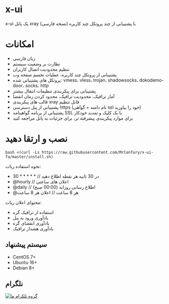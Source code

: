 # x-ui

x-ui یک پانل xray با پشتیبانی از چند پروتکل چند کاربره (نسخه فارسی)

# امکانات
- زبان فارسی
- نظارت بر وضعیت سیستم
- تنظیم محدودیت اتصال کاربران
- پشتیبانی از پروتکل چند کاربره، عملیات تجسم صفحه وب
- پروتکل های پشتیبانی شده: vmess، vless، trojan، shadowsocks، dokodemo-door، socks، http
- پشتیبانی برای پیکربندی تنظیمات انتقال بیشتر
- آمار ترافیک، محدودیت ترافیک، محدود کردن زمان انقضا
- قالب های پیکربندی xray قابل تنظیم
- پشتیبانی از پنل دسترسی https (نام دامنه + گواهی ssl خود را بیاورید)
- پشتیبانی از برنامه گواهینامه SSL با یک کلیک و تمدید خودکار
- برای موارد پیکربندی پیشرفته تر، برای جزئیات به پانل مراجعه کنید

# نصب و ارتقا دهید

````
bash <(curl -Ls https://raw.githubusercontent.com/MrCenTury/x-ui-fa/master/install.sh)
````
نحوه استفاده ربات:
- 30 * * * * * // در 30 ثانیه هر نقطه اطلاع دهید
- @hourly // اعلان های ساعتی
- @daily // اطلاع رسانی روزانه (00:00 صبح)
- @هر 8 ساعت // اعلان هر 8 ساعت

محتوای اعلان ربات:
- استفاده از ترافیک گره
- یادآوری ورود به پنل
- یادآوری انقضای گره
- یادآوری هشدار ترافیک

## سیستم پیشنهاد
- CentOS 7+
- Ubuntu 16+
- Debian 8+

## نلگرام

[![گروه تلکرام ما](https://t.me/x_ui_fa)](https://t.me/x_ui_fa)
